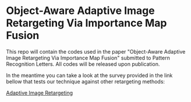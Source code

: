 # Object-Aware Adaptive Image Retargeting Via Importance Map Fusion


This repo will contain the codes used in the paper "Object-Aware Adaptive Image Retargeting Via Importance Map Fusion" submitted to Pattern Recognition Letters. All codes will be released upon publication. 

In the meantime you can take a look at the survey provided in the link bellow that tests our technique against other retargeting methods:


[Adaptive Image Retargeting](https://qfreeaccountssjc1.az1.qualtrics.com/jfe/preview/SV_1Lnr5BnC3RdN8zk?Q_CHL=preview&Q_SurveyVersionID=current)

